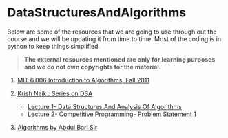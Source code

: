 # DataStructuresAndAlgorithms

Below are some of the resources that we are going to use through out the course and we will be updating it from time to time. Most of the coding is in python to keep things simplified.

> **The external resources mentioned are only for learning purposes and we do not own copyrights for the material.**

1. [MIT 6.006 Introduction to Algorithms, Fall 2011](https://www.youtube.com/playlist?list=PLUl4u3cNGP61Oq3tWYp6V_F-5jb5L2iHb)

2. [Krish Naik :  Series on DSA](https://www.youtube.com/channel/UCNU_lfiiWBdtULKOw6X0Dig)

    - [Lecture 1- Data Structures And Analysis Of Algorithms](https://www.youtube.com/watch?v=0qKrfT1L-1U)
    - [Lecture 2- Competitive Programming- Problem Statement 1](https://www.youtube.com/watch?v=VZmByby6pN8)

3. [Algorithms by Abdul Bari Sir](https://www.youtube.com/playlist?list=PLDN4rrl48XKpZkf03iYFl-O29szjTrs_O)
